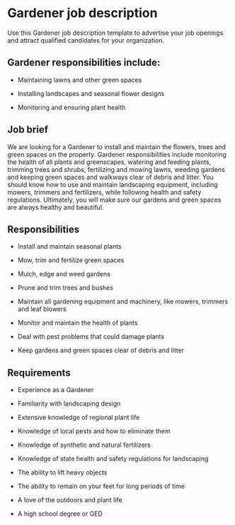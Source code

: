 # Gardener job description
Use this Gardener job description template to advertise your job openings and attract qualified candidates for your organization.


## Gardener responsibilities include:
* Maintaining lawns and other green spaces

* Installing landscapes and seasonal flower designs

* Monitoring and ensuring plant health



## Job brief

We are looking for a Gardener to install and maintain the flowers, trees and green spaces on the property.
Gardener responsibilities include monitoring the health of all plants and greenscapes, watering and feeding plants, trimming trees and shrubs, fertilizing and mowing lawns, weeding gardens and keeping green spaces and walkways clear of debris and litter. You should know how to use and maintain landscaping equipment, including mowers, trimmers and fertilizers, while following health and safety regulations.
Ultimately, you will make sure our gardens and green spaces are always healthy and beautiful.


## Responsibilities

* Install and maintain seasonal plants

* Mow, trim and fertilize green spaces

* Mulch, edge and weed gardens

* Prune and trim trees and bushes

* Maintain all gardening equipment and machinery, like mowers, trimmers and leaf blowers

* Monitor and maintain the health of plants

* Deal with pest problems that could damage plants

* Keep gardens and green spaces clear of debris and litter


## Requirements

* Experience as a Gardener

* Familiarity with landscaping design

* Extensive knowledge of regional plant life

* Knowledge of local pests and how to eliminate them

* Knowledge of synthetic and natural fertilizers

* Knowledge of state health and safety regulations for landscaping

* The ability to lift heavy objects

* The ability to remain on your feet for long periods of time

* A love of the outdoors and plant life

* A high school degree or GED

